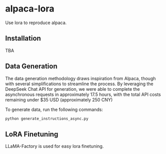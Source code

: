 # alpaca-lora
Use lora to reproduce alpaca.

## Installation
TBA

## Data Generation

The data generation methodology draws inspiration from Alpaca, though with several simplifications to streamline the process. By leveraging the DeepSeek Chat API for generation, we were able to complete the asynchronous requests in approximately 17.5 hours, with the total API costs remaining under $35 USD (approximately 250 CNY)

To generate data, run the following commands:
```python
python generate_instructions_async.py
```

## LoRA Finetuning

LLaMA-Factory is used for easy lora finetuning.